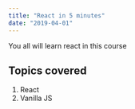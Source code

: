 ```yaml
---
title: "React in 5 minutes"
date: "2019-04-01"
---
```


You all will learn react in this course

## Topics covered

1. React
2. Vanilla JS